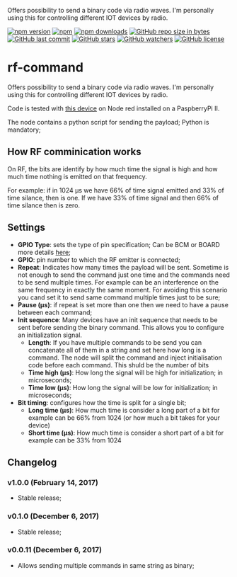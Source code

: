 Offers possibility to send a binary code via radio waves. I'm personally using this for controlling different IOT devices by radio. 

[![npm version](https://img.shields.io/npm/v/node-red-contrib-rf-command.svg?style=flat-square)](https://www.npmjs.com/package/node-red-contrib-rf-command)
[![npm](https://img.shields.io/npm/dt/node-red-contrib-rf-command.svg)](https://www.npmjs.com/package/node-red-contrib-rf-command)
[![npm downloads](https://img.shields.io/npm/dm/node-red-contrib-rf-command.svg?style=flat-square)](https://www.npmjs.com/package/node-red-contrib-rf-command)
[![GitHub repo size in bytes](https://img.shields.io/github/repo-size/badges/shields.svg)](https://github.com/SergiuToporjinschi/rf-command)
[![GitHub last commit](https://img.shields.io/github/last-commit/SergiuToporjinschi/rf-command.svg)](https://github.com/SergiuToporjinschi/rf-command)
[![GitHub stars](https://img.shields.io/github/stars/SergiuToporjinschi/rf-command.svg)](https://github.com/SergiuToporjinschi/rf-command/watchers)
[![GitHub watchers](https://img.shields.io/github/watchers/SergiuToporjinschi/rf-command.svg)](https://github.com/SergiuToporjinschi/rf-command/stargazers)
[![GitHub license](https://img.shields.io/github/license/SergiuToporjinschi/rf-command.svg)](https://github.com/SergiuToporjinschi/rf-command/blob/master/LICENSE)

# rf-command

Offers possibility to send a binary code via radio waves. I'm personally using this for controlling different IOT devices by radio. 

Code is tested with [this device](http://www.electrodragon.com/product/433m-rf-wireless-transmitter-module/) on Node red installed on a PaspberryPi II.

The node contains a python script for sending the payload; 
Python is mandatory;

## How RF comminication works 
  On RF, the bits are identify by how much time the signal is high and how much time nothing is emitted on that frequency.
  
  For example: if in 1024 &#181;s we have 66% of time signal emitted and 33% of time silance, then is one. If we have 33% of time signal and then 66% of time silance then is zero. 

## Settings
- **GPIO Type**: sets the type of pin specification; Can be BCM or BOARD more details [here](https://sourceforge.net/p/raspberry-gpio-python/wiki/BasicUsage/#pin-numbering);
- **GPIO**: pin number to which the RF emitter is connected;
- **Repeat**: Indicates how many times the payload will be sent. Sometime is not enough to send the command just one time and the commands need to be send multiple times. For example can be an interference on the same frequency in exactly the same moment. For avoiding this scenario you cand set it to send same command multiple times just to be sure;
- **Pause (&#181;s)**: if repeat is set more than one then we need to have a pause between each command;
- **Init sequence**: Many devices have an init sequence that needs to be sent before sending the binary command. This allows you to configure an initialization signal.
  - **Length**: If you have multiple commands to be send you can concatenate all of them in a string and set here how long is a command. The node will split the command and inject initialisation code before each command. This shuld be the number of bits
  - **Time high (&#181;s)**: How long the signal will be high for initialization; in microseconds;
  - **Time low (&#181;s)**: How long the signal will be low for initialization; in microseconds;
- **Bit timing**: configures how the time is split for a single bit;
  - **Long time (&#181;s)**: How much time is consider a long part of a bit for example can be 66% from 1024 (or how much a bit takes for your device)
  - **Short time (&#181;s)**: How much time is consider a short part of a bit for example can be 33% from 1024

## Changelog

### v1.0.0 (February 14, 2017)
* Stable release;
### v0.1.0 (December 6, 2017)
* Stable release;
### v0.0.11 (December 6, 2017)
* Allows sending multiple commands in same string as binary;
